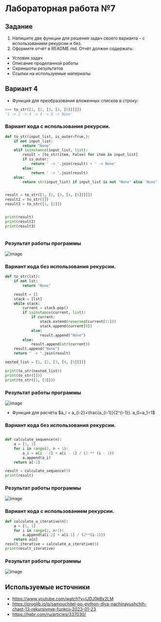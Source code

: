 # Лабораторная работа №7
## Задание 

1. Напишите две функции для решения задач своего варианта - с использованием рекурсии и без.
2. Оформите отчёт в README.md. Отчёт должен содержать:
- Условия задач
- Описание проделанной работы
- Скриншоты результатов
- Ссылки на используемые материалы
## Вариант 4 
* Функция для преобразования вложенных списков в строку:
```py
>>> to_str([1, [2, [3, [4, [5]]]]])
'1 -> 2 -> 3 -> 4 -> 5 -> None'
```

### Вариант кода с использования рекурсии.
```py
def to_str(input_list, is_outer=True,):
    if not input_list:
        return "None"
    elif isinstance(input_list, list):
        result = [to_str(item, False) for item in input_list]
        if is_outer:
            return ' -> '.join(result) + ' -> None' 
        else:
            return ' -> '.join(result)
    else:
        return str(input_list) if input_list is not "None" else 'None'


result = to_str([1, [2, [3, [4, [5]]]]])
result2 = to_str([])
result3 = to_str([1, [2]])


print(result)
print(result2)
print(result3)
      
```
### Результат работы программы
![image](https://github.com/zbtka/programming/assets/144006033/90a297b2-3fc8-4874-acb6-e1613cee6b2b)





### Вариант кода без использования рекурсии.
```py
def to_str(lst):
    if not lst: 
        return "None" 

    result = []
    stack = [lst]
    while stack:
        current = stack.pop()
        if isinstance(current, list):
            if current:
                stack.extend(reversed(current[1:]))
                stack.append(current[0])
            else:
                result.append("None")
        else:
            result.append(str(current))
    result.append("None")
    return " -> ".join(result)

nested_list = [1, [2, [3, [4, [5]]]]]

print(to_str(nested_list))
print(to_str([]))
print(to_str([1, [2]]))

```
### Результат работы программы
![image](https://github.com/zbtka/programming/assets/144006033/6ebd7db4-2c22-4b04-8f93-5df5c43b67b1)



* Функция для расчёта
$a_i = a_{i-2}+\frac{a_{i-1}}{2^{i-1}}. a_0=a_1=1$

### Вариант кода без использования рекурсии.
```py

def calculate_sequence(n):
    a = [1, 1]
    for i in range(2, n + 1):
        a_i = a[i - 2] + a[i - 1] / (2 ** (i - 1))
        a.append(a_i)
    return a[-1]  

result = calculate_sequence(5)
print(result)
```
### Результат работы программы
![image](https://github.com/zbtka/programming/assets/144006033/4200d0d5-f618-49bf-b79a-4ca178219b20)




### Вариант кода c использованием рекурсии.
```py
def calculate_a_iterative(n):
    a = [1, 1]
    for i in range(2, n+1):
        a.append(a[i-2] + a[i-1] / (2**(i-1)))
    return a[n]
result_iterative = calculate_a_iterative(5)
print(result_iterative)
```
### Результат работы программы
![image](https://github.com/zbtka/programming/assets/144006033/1b89d765-07d0-4388-a9aa-4a7b7f3fd71f)



## Используемые источники
* https://www.youtube.com/watch?v=IJDJ0kBx2LM
* https://proglib.io/p/samouchitel-po-python-dlya-nachinayushchih-chast-13-rekursivnye-funkcii-2023-01-23
* https://habr.com/ru/articles/337030/
